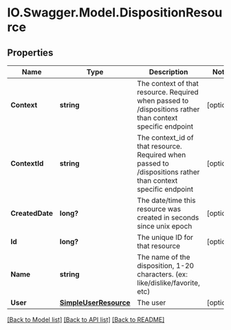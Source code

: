 # IO.Swagger.Model.DispositionResource
## Properties

Name | Type | Description | Notes
------------ | ------------- | ------------- | -------------
**Context** | **string** | The context of that resource. Required when passed to /dispositions rather than context specific endpoint | [optional] 
**ContextId** | **string** | The context_id of that resource. Required when passed to /dispositions rather than context specific endpoint | [optional] 
**CreatedDate** | **long?** | The date/time this resource was created in seconds since unix epoch | [optional] 
**Id** | **long?** | The unique ID for that resource | [optional] 
**Name** | **string** | The name of the disposition, 1-20 characters. (ex: like/dislike/favorite, etc) | 
**User** | [**SimpleUserResource**](SimpleUserResource.md) | The user | [optional] 

[[Back to Model list]](../README.md#documentation-for-models) [[Back to API list]](../README.md#documentation-for-api-endpoints) [[Back to README]](../README.md)

